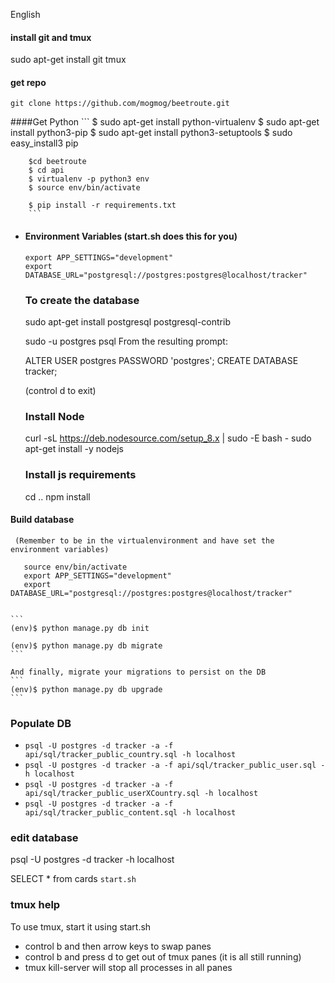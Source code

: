 English 

#### install git and tmux

sudo apt-get install git tmux

#### get repo

````
git clone https://github.com/mogmog/beetroute.git
````

####Get Python
        ```
        $ sudo apt-get install python-virtualenv
        $ sudo apt-get install python3-pip
        $ sudo apt-get install python3-setuptools
        $ sudo easy_install3 pip
        
        $cd beetroute
        $ cd api
        $ virtualenv -p python3 env
        $ source env/bin/activate
      
        $ pip install -r requirements.txt
        ```

* #### Environment Variables (start.sh does this for you)
    ```
    export APP_SETTINGS="development"
    export DATABASE_URL="postgresql://postgres:postgres@localhost/tracker"
    ```
    
  ### To create the database
  
  sudo apt-get install postgresql postgresql-contrib
  
  
  sudo -u postgres psql
  From the resulting prompt:
  
  ALTER USER postgres PASSWORD 'postgres';
  CREATE DATABASE tracker;
   
  (control d to exit)
  
    
  ### Install Node
  
  curl -sL https://deb.nodesource.com/setup_8.x | sudo -E bash -
  sudo apt-get install -y nodejs
  
  
  ### Install js requirements
  cd ..
  npm install
  

 #### Build database
 
     (Remember to be in the virtualenvironment and have set the environment variables)
     
       source env/bin/activate
       export APP_SETTINGS="development"
       export DATABASE_URL="postgresql://postgres:postgres@localhost/tracker"
         
 
    ```
    (env)$ python manage.py db init

    (env)$ python manage.py db migrate
    ```

    And finally, migrate your migrations to persist on the DB
    ```
    (env)$ python manage.py db upgrade
    ```


### Populate DB

- `psql -U postgres -d tracker -a -f api/sql/tracker_public_country.sql -h localhost`
-  `psql -U postgres -d tracker -a -f api/sql/tracker_public_user.sql -h localhost`
- `psql -U postgres -d tracker -a -f api/sql/tracker_public_userXCountry.sql -h localhost`
- `psql -U postgres -d tracker -a -f api/sql/tracker_public_content.sql -h localhost`


### edit database

psql -U postgres -d tracker -h localhost

SELECT * from cards 
````start.sh````

### tmux help

To use tmux, start it using start.sh

 - control b and then arrow keys to swap panes
 - control b and press d to get out of tmux panes (it is all still running)
 - tmux kill-server will stop all processes in all panes
 






